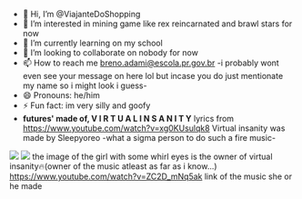 - 👋 Hi, I’m @ViajanteDoShopping
- 👀 I’m interested in mining game like rex reincarnated and brawl stars for now
- 🌱 I’m currently learning on my school
- 💞️ I’m looking to collaborate on nobody for now
- 📫 How to reach me breno.adami@escola.pr.gov.br -i probably wont even see your message on here lol but incase you do just mentionate my name so i might look i guess-
- 😄 Pronouns: he/him
- ⚡ Fun fact: im very silly and goofy
- **futures' made of, V I R T U A L    I N S A N I T Y** lyrics from https://www.youtube.com/watch?v=xg0KUsulqk8
Virtual insanity was made by Sleepyoreo -what a sigma person to do such a fire music-

<!---
ViajanteDoShopping/ViajanteDoShopping is a ✨ special ✨ repository because its `README.md` (this file) appears on your GitHub profile.
You can click the Preview link to take a look at your changes.
--->
![](https://encrypted-tbn0.gstatic.com/images?q=tbn:ANd9GcSjMx7f1Lprw_FJAAgBzRymycjxJpEcehZcNA&s)
![](https://encrypted-tbn0.gstatic.com/images?q=tbn:ANd9GcTnVgMMS5kjxtv0WavSg7IN3VMek6xOeu7-4Q&s)
the image of the girl with some whirl eyes is the owner of virtual insanity🔥(owner of the music atleast as far as i know...)
https://www.youtube.com/watch?v=ZC2D_mNq5ak link of the music she or he made
